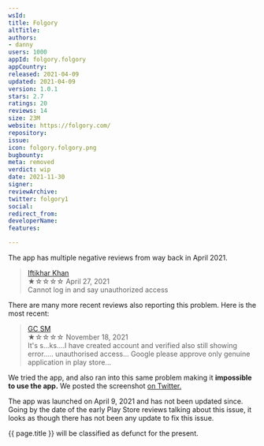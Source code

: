 ```yaml
---
wsId: 
title: Folgory
altTitle: 
authors:
- danny
users: 1000
appId: folgory.folgory
appCountry: 
released: 2021-04-09
updated: 2021-04-09
version: 1.0.1
stars: 2.7
ratings: 20
reviews: 14
size: 23M
website: https://folgory.com/
repository: 
issue: 
icon: folgory.folgory.png
bugbounty: 
meta: removed
verdict: wip
date: 2021-11-30
signer: 
reviewArchive: 
twitter: folgory1
social: 
redirect_from: 
developerName: 
features: 

---
```


The app has multiple negative reviews from way back in April 2021. 

> [Iftikhar Khan](https://play.google.com/store/apps/details?id=folgory.folgory&reviewId=gp%3AAOqpTOGNet_e7SrVeQ9TN9hforJgbhnREGcStjk5ZTto6dLpm0fFC7vxmnycOImV51DhwUcYvRsKy2tQoBUZ9w)<br>
  ★☆☆☆☆ April 27, 2021 <br>
       Cannot log in and say unauthorized access
       
There are many more recent reviews also reporting this problem. Here is the most recent:

> [GC SM](https://play.google.com/store/apps/details?id=folgory.folgory&reviewId=gp%3AAOqpTOEVbkmjNGqxL3-VdofgDTTJ-Ni3RYV45U0huoWfp86wiffJrbMmKYqZUrAvTHHOZEySoiPMo88GYXArYw)<br>
  ★☆☆☆☆ November 18, 2021 <br>
       It's s...ks....I have created account and verified also still showing error..... unauthorised access... Google please approve only genuine application in play store...
       
We tried the app, and also ran into this same problem making it **impossible to use the app.** We posted the screenshot [on Twitter.](https://twitter.com/BitcoinWalletz/status/1463338329512972293)

The app was launched on April 9, 2021 and has not been updated since. Going by the date of the early Play Store reviews talking about this issue, it looks as though there has not been any update to fix this issue.

 {{ page.title }} will be classified as defunct for the present.
